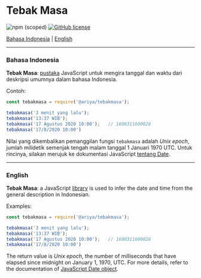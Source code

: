 # Tebak Masa

![npm (scoped)](https://img.shields.io/npm/v/@ariya/tebakmasa)
[![GitHub license](https://img.shields.io/github/license/ariya/tebakmasa)](https://github.com/ariya/tebakmasa/blob/master/LICENSE)


[Bahasa Indonesia](#indonesian) | [English](#english)

---

### <a name="indonesian"></a>Bahasa Indonesia

**Tebak Masa**: [pustaka](https://www.npmjs.com/package/@ariya/tebakmasa) JavaScript untuk mengira tanggal dan waktu dari deskripsi umumnya dalam bahasa Indonesia.

Contoh:

```js
const tebakmasa = require('@ariya/tebakmasa');

tebakmasa('3 menit yang lalu');
tebakmasa('13:37 WIB');
tebakmasa('17 Agustus 2020 10:00');   // 1600311600028
tebakmasa('17/8/2020 10:00')
```

Nilai yang dikembalikan pemanggilan fungsi `tebakmasa` adalah _Unix epoch_, jumlah milidetik semenjak tengah malam tanggal 1 Januari 1970 UTC. Untuk rincinya, silakan merujuk ke dokumentasi JavaScript [tentang Date](https://developer.mozilla.org/en-US/docs/Web/JavaScript/Reference/Global_Objects/Date).


---

### <a name="english"></a>English

**Tebak Masa**: a JavaScript [library](https://www.npmjs.com/package/@ariya/tebakmasa) is used to infer the date and time from the general description in Indonesian.

Examples:
```js
const tebakmasa = require('@ariya/tebakmasa');

tebakmasa('3 menit yang lalu');
tebakmasa('13:37 WIB');
tebakmasa('17 Agustus 2020 10:00');   // 1600311600028
tebakmasa('17/8/2020 10:00')
```

The return value is _Unix epoch_, the number of milliseconds that have elapsed since midnight on January 1, 1970, UTC. For more details, refer to the documentation of [JavaScript Date object](https://developer.mozilla.org/en-US/docs/Web/JavaScript/Reference/Global_Objects/Date).
